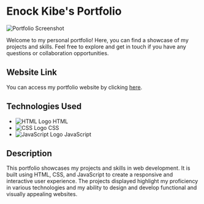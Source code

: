 # Enock Kibe's Portfolio

![Portfolio Screenshot](https://kifee.netlify.app/)

Welcome to my personal portfolio! Here, you can find a showcase of my projects and skills. Feel free to explore and get in touch if you have any questions or collaboration opportunities.

## Website Link

You can access my portfolio website by clicking [here](https://kifee.netlify.app/).

## Technologies Used

- ![HTML Logo](https://img.icons8.com/color/48/000000/html-5--v1.png) HTML
- ![CSS Logo](https://img.icons8.com/color/48/000000/css3.png) CSS
- ![JavaScript Logo](https://img.icons8.com/color/48/000000/javascript--v1.png) JavaScript

## Description

This portfolio showcases my projects and skills in web development. It is built using HTML, CSS, and JavaScript to create a responsive and interactive user experience. The projects displayed highlight my proficiency in various technologies and my ability to design and develop functional and visually appealing websites.

